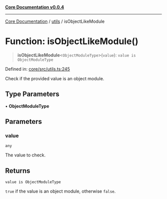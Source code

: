 [**Core Documentation v0.0.4**](../../README.md)

***

[Core Documentation](../../modules.md) / [utils](../README.md) / isObjectLikeModule

# Function: isObjectLikeModule()

> **isObjectLikeModule**\<`ObjectModuleType`\>(`value`): `value is ObjectModuleType`

Defined in: [core/src/utils.ts:245](https://github.com/stonemjs/core/blob/e4675fc5d1a8e120fdb4d54e226a2496fdda3681/src/utils.ts#L245)

Check if the provided value is an object module.

## Type Parameters

• **ObjectModuleType**

## Parameters

### value

`any`

The value to check.

## Returns

`value is ObjectModuleType`

`true` if the value is an object module, otherwise `false`.
